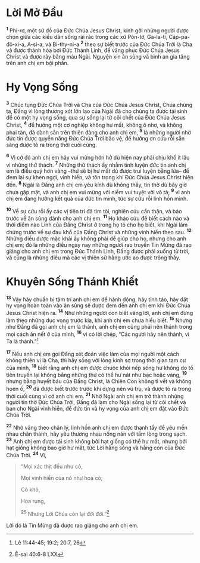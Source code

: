 # Lời Mở Đầu

<sup><b>1</b></sup> Phi-rơ, một sứ đồ của Đức Chúa Jesus Christ, kính gởi những người được chọn giữa các kiều dân sống rải rác trong các xứ Pôn-tơ, Ga-la-ti, Cáp-pa-đô-xi-a, A-si-a, và Bi-thy-ni-a <sup><b>2</b></sup> theo sự biết trước của Đức Chúa Trời là Cha và được thánh hóa bởi Đức Thánh Linh, để vâng phục Đức Chúa Jesus Christ và được rảy bằng máu Ngài. Nguyện xin ân sủng và bình an gia tăng trên anh chị em bội phần.

# Hy Vọng Sống

<sup><b>3</b></sup> Chúc tụng Đức Chúa Trời và Cha của Đức Chúa Jesus Christ, Chúa chúng ta, Đấng vì lòng thương xót lớn lao của Ngài đã cho chúng ta được tái sinh để có một hy vọng sống, qua sự sống lại từ cõi chết của Đức Chúa Jesus Christ, <sup><b>4</b></sup> để hưởng một cơ nghiệp không hư mất, không ô nhơ, và không phai tàn, đã dành sẵn trên thiên đàng cho anh chị em, <sup><b>5</b></sup> là những người nhờ đức tin được quyền năng Đức Chúa Trời bảo vệ, để hưởng ơn cứu rỗi sẵn sàng được tỏ ra trong thời cuối cùng.

<sup><b>6</b></sup> Vì cớ đó anh chị em hãy vui mừng hớn hở dù hiện nay phải chịu khổ ít lâu vì những thử thách. <sup><b>7</b></sup> Những thử thách ấy nhằm tinh luyện đức tin anh chị em là điều quý hơn vàng –thứ sẽ bị hư mất dù được trui luyện bằng lửa– để đem lại sự khen ngợi, vinh hiển, và tôn trọng khi Đức Chúa Jesus Christ hiện đến. <sup><b>8</b></sup> Ngài là Đấng anh chị em yêu kính dù không thấy, tin thờ dù bây giờ chưa gặp mặt, và anh chị em vui mừng với niềm vui tuyệt vời vô tả; <sup><b>9</b></sup> vì anh chị em đang hưởng kết quả của đức tin mình, tức sự cứu rỗi linh hồn mình.

<sup><b>10</b></sup> Về sự cứu rỗi ấy các vị tiên tri đã tìm tòi, nghiên cứu cẩn thận, và báo trước về ân sủng dành cho anh chị em. <sup><b>11</b></sup> Họ khảo cứu để biết cách nào và thời điểm nào Linh của Đấng Christ ở trong họ tỏ cho họ biết, khi Ngài làm chứng trước về sự đau khổ của Đấng Christ và những vinh hiển theo sau. <sup><b>12</b></sup> Những điều được mặc khải ấy không phải để giúp cho họ, nhưng cho anh chị em; đó là những điều ngày nay những người rao truyền Tin Mừng đã rao giảng cho anh chị em trong Đức Thánh Linh, Đấng được phái xuống từ trời, và cũng là những điều mà các vị thiên sứ hằng ước ao được trông thấy.

# Khuyên Sống Thánh Khiết

<sup><b>13</b></sup> Vậy hãy chuẩn bị tâm trí anh chị em để hành động, hãy tỉnh táo, hãy đặt hy vọng hoàn toàn vào ân sủng sẽ được đem đến anh chị em khi Đức Chúa Jesus Christ hiện ra. <sup><b>14</b></sup> Như những người con biết vâng lời, anh chị em đừng làm theo những dục vọng trước kia, khi anh chị em chưa hiểu biết. <sup><b>15</b></sup> Nhưng như Đấng đã gọi anh chị em là thánh, anh chị em cũng phải nên thánh trong mọi cách ăn nết ở của mình, <sup><b>16</b></sup> vì có lời chép, “Các ngươi hãy nên thánh, vì Ta là thánh.”[^1-c5360f8e-f743-45c7-9aa3-b77b263066d2]

<sup><b>17</b></sup> Nếu anh chị em gọi Đấng xét đoán việc làm của mọi người một cách không thiên vị là Cha, thì hãy sống với lòng kính sợ trong thời gian tạm cư của mình, <sup><b>18</b></sup> biết rằng anh chị em được chuộc khỏi nếp sống hư không do tổ tiên truyền lại không bằng những thứ có thể hư nát như bạc hoặc vàng, <sup><b>19</b></sup> nhưng bằng huyết báu của Đấng Christ, là Chiên Con không tì vết và không hoen ố, <sup><b>20</b></sup> đã được biết trước trước khi dựng nên vũ trụ, và được tỏ ra trong thời cuối cùng vì cớ anh chị em. <sup><b>21</b></sup> Nhờ Ngài anh chị em trở thành những người tin thờ Đức Chúa Trời, Đấng đã làm cho Ngài sống lại từ cõi chết và ban cho Ngài vinh hiển, để đức tin và hy vọng của anh chị em đặt vào Đức Chúa Trời.

<sup><b>22</b></sup> Nhờ vâng theo chân lý, linh hồn anh chị em được thanh tẩy để yêu mến nhau chân thành, hãy yêu thương nhau nồng nàn với tấm lòng trong sạch. <sup><b>23</b></sup> Anh chị em được tái sinh không bởi hạt giống có thể hư mất, nhưng bởi hạt giống không bao giờ hư mất, tức Lời hằng sống và hằng còn của Đức Chúa Trời. <sup><b>24</b></sup> Vì,

> “Mọi xác thịt đều như cỏ,
>
> Mọi vinh hiển của nó như hoa cỏ;
>
> Cỏ khô,
>
> Hoa rụng,
>
> <sup><b>25</b></sup> Nhưng Lời Chúa còn lại đời đời.”[^2-c5360f8e-f743-45c7-9aa3-b77b263066d2]

Lời đó là Tin Mừng đã được rao giảng cho anh chị em.

[^1-c5360f8e-f743-45c7-9aa3-b77b263066d2]: Lê 11:44-45; 19:2; 20:7, 26

[^2-c5360f8e-f743-45c7-9aa3-b77b263066d2]: Ê-sai 40:6-8 LXX
